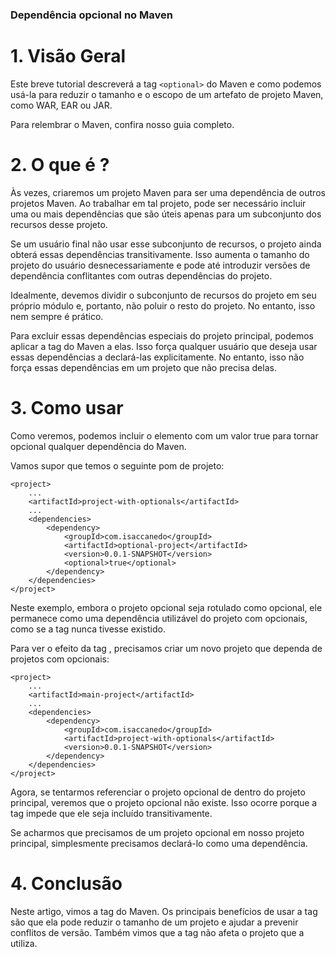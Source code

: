 ### Dependência opcional no Maven

# 1. Visão Geral
Este breve tutorial descreverá a tag ```<optional>``` do Maven e como podemos usá-la para reduzir o tamanho e o escopo de um artefato de projeto Maven, como WAR, EAR ou JAR.

Para relembrar o Maven, confira nosso guia completo.

# 2. O que é <opcional>?
Às vezes, criaremos um projeto Maven para ser uma dependência de outros projetos Maven. Ao trabalhar em tal projeto, pode ser necessário incluir uma ou mais dependências que são úteis apenas para um subconjunto dos recursos desse projeto.

Se um usuário final não usar esse subconjunto de recursos, o projeto ainda obterá essas dependências transitivamente. Isso aumenta o tamanho do projeto do usuário desnecessariamente e pode até introduzir versões de dependência conflitantes com outras dependências do projeto.

Idealmente, devemos dividir o subconjunto de recursos do projeto em seu próprio módulo e, portanto, não poluir o resto do projeto. No entanto, isso nem sempre é prático.

Para excluir essas dependências especiais do projeto principal, podemos aplicar a tag <optional> do Maven a elas. Isso força qualquer usuário que deseja usar essas dependências a declará-las explicitamente. No entanto, isso não força essas dependências em um projeto que não precisa delas.

# 3. Como usar <opcional>
Como veremos, podemos incluir o elemento <optional> com um valor true para tornar opcional qualquer dependência do Maven.

Vamos supor que temos o seguinte pom de projeto:

```
<project>
    ...
    <artifactId>project-with-optionals</artifactId>
    ...
    <dependencies>
        <dependency>
            <groupId>com.isaccanedo</groupId>
            <artifactId>optional-project</artifactId>
            <version>0.0.1-SNAPSHOT</version>
            <optional>true</optional>
        </dependency>
    </dependencies>
</project>
```

Neste exemplo, embora o projeto opcional seja rotulado como opcional, ele permanece como uma dependência utilizável do projeto com opcionais, como se a tag <optional> nunca tivesse existido.

Para ver o efeito da tag <optional>, precisamos criar um novo projeto que dependa de projetos com opcionais:

```
<project>
    ...
    <artifactId>main-project</artifactId>
    ...
    <dependencies>
        <dependency>
            <groupId>com.isaccanedo</groupId>
            <artifactId>project-with-optionals</artifactId>
            <version>0.0.1-SNAPSHOT</version>
        </dependency>
    </dependencies>
</project>
```

Agora, se tentarmos referenciar o projeto opcional de dentro do projeto principal, veremos que o projeto opcional não existe. Isso ocorre porque a tag <optional> impede que ele seja incluído transitivamente.

Se acharmos que precisamos de um projeto opcional em nosso projeto principal, simplesmente precisamos declará-lo como uma dependência.

# 4. Conclusão
Neste artigo, vimos a tag <optional> do Maven. Os principais benefícios de usar a tag são que ela pode reduzir o tamanho de um projeto e ajudar a prevenir conflitos de versão. Também vimos que a tag não afeta o projeto que a utiliza.
